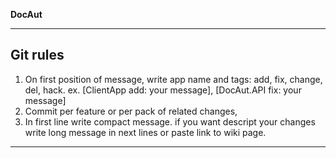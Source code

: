 **DocAut**

---

## Git rules
1. On first position of message, write app name and tags: add, fix, change, del, hack. ex. [ClientApp add: your message], [DocAut.API fix: your message]
2. Commit per feature or per pack of related changes,
3. In first line write compact message. if you want descript your changes write long message in next lines or paste link to wiki page.

---